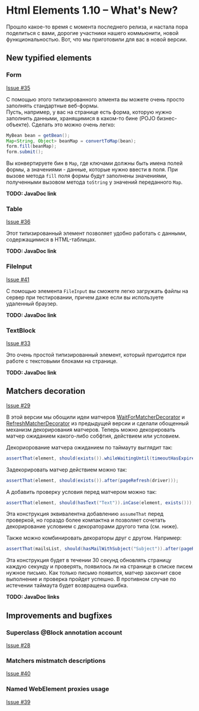 Html Elements 1.10 – What's New?
===============================

Прошло какое-то время с момента последнего релиза, и настала пора поделиться с вами, дорогие участники нашего коммьюнити, 
новой функциональностью. Вот, что мы приготовили для вас в новой версии.

New typified elements
---------------------

### Form

[Issue #35](https://github.com/yandex-qatools/htmlelements/issues/35)

С помощью этого типизированного элмента вы можете очень просто заполнять стандартные веб-формы.<br/> 
Пусть, например, у вас на странице есть форма, которую нужно заполнить данными, хранящимися в каком-то бине 
(POJO бизнес-объекте). Сделать это можно очень легко:

```java
MyBean bean = getBean();
Map<String, Object> beanMap = convertToMap(bean); 
form.fill(beanMap);
form.submit();
```

Вы конвертируете бин в `Map`, где ключами должны быть имена полей формы, а значениями - данные, которые нужно ввести 
в поля. При вызове метода `fill` поля формы будут заполнены значениями, полученными вызовом метода `toString` у значений
переданного `Map`.

**TODO: JavaDoc link**

### Table

[Issue #36](https://github.com/yandex-qatools/htmlelements/issues/36)

Этот типизированный элемент позволяет удобно работать с данными, содержащимися в HTML-таблицах.

**TODO: JavaDoc link**

### FileInput

[Issue #41](https://github.com/yandex-qatools/htmlelements/issues/41)

С помощью элемента `FileInput` вы сможете легко загружать файлы на сервер при тестировании, причем даже если вы используете 
удаленный браузер.

**TODO: JavaDoc link**

### TextBlock

[Issue #33](https://github.com/yandex-qatools/htmlelements/issues/33)

Это очень простой типизированный элемент, который пригодится при работе с текстовыми блоками на странице.

**TODO: JavaDoc link**

Matchers decoration
-------------------

[Issue #29](https://github.com/yandex-qatools/htmlelements/issues/29)

В этой версии мы обощили идеи матчеров [WaitForMatcherDecorator](https://oss.sonatype.org/service/local/repositories/releases/archive/ru/yandex/qatools/htmlelements/htmlelements/1.9/htmlelements-1.9-javadoc.jar/!/index.html)
и [RefreshMatcherDecorator](https://oss.sonatype.org/service/local/repositories/releases/archive/ru/yandex/qatools/htmlelements/htmlelements/1.9/htmlelements-1.9-javadoc.jar/!/index.html)
из предыдущей версии и сделали обощенный механизм декорирования матчеров. Теперь можно декорировать матчер 
ожиданием какого-либо собфтия, действием или условием.

Декориорование матчера ожиданием по таймауту выглядит так:

```java
assertThat(element, should(exists()).whileWaitingUntil(timeoutHasExpired(SECONDS.toMillis(5))));
```

Задекорировать матчер действием можно так:

```java
assertThat(element, should(exists()).after(pageRefresh(driver)));
```

А добавить проверку условия перед матчером можно так:

```java
assertThat(element, should(hasText("Text")).inCase(element, exists()));
```

Эта конструкция эквивалентна добавлению `assumeThat` перед проверкой, но гораздо более компактна и позволяет сочетать 
декорирование условием с декораторами другого типа (см. ниже).

Также можно комбинировать декораторы друг с другом. Например:

```java
assertThat(mailsList, should(hasMailWithSubject("Subject")).after(pageRefresh(driver)).whileWaitingUntil(timeoutHasExpired());
```

Эта конструкция будет в течении 30 секунд обновлять страницу каждую секунду и проверять, появилось ли на странице в
списке писем нужное письмо. Как только письмо появится, матчер закончит свое выполнение и проверка пройдет успешно. 
В противном случае по истечении таймаута будет возвращена ошибка.

**TODO: JavaDoc links**

Improvements and bugfixes
-------------------------

### Superclass @Block annotation account

[Issue #28](https://github.com/yandex-qatools/htmlelements/issues/28)

### Matchers mistmatch descriptions

[Issue #40](https://github.com/yandex-qatools/htmlelements/issues/40)

### Named WebElement proxies usage

[Issue #39](https://github.com/yandex-qatools/htmlelements/issues/39)



